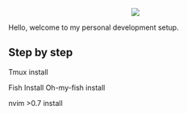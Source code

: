 <p align="center">
  <img src="https://user-images.githubusercontent.com/76971618/194778853-82acfaa1-a542-4cd9-a4ce-d472f6c9d0b7.png"/>
</p>


Hello, welcome to my personal development setup.

## Step by step

Tmux install

Fish Install
    Oh-my-fish install

nvim >0.7 install
